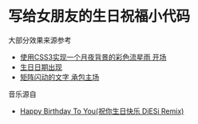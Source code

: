 # 写给女朋友的生日祝福小代码

大部分效果来源参考

- [使用CSS3实现一个月夜背景的彩色流星雨 开场](http://wow.techbrood.com/fiddle/25302)
- [生日日期出现](http://wow.techbrood.com/fiddle/32076)
- [矩阵闪动的文字 承包主场](http://wow.techbrood.com/fiddle/27988)

音乐源自

- [Happy Birthday To You(祝你生日快乐 DiESi Remix)](http://music.163.com/#/m/song?id=411754259)